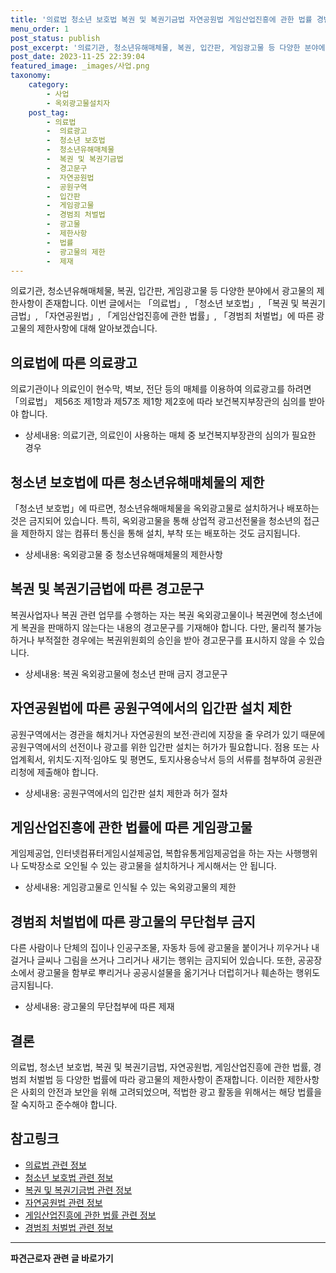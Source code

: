 ```yaml
---
title: '의료법 청소년 보호법 복권 및 복권기금법 자연공원법 게임산업진흥에 관한 법률 경범죄 처벌법에 따른 광고물의 제한'
menu_order: 1
post_status: publish
post_excerpt: '의료기관, 청소년유해매체물, 복권, 입간판, 게임광고물 등 다양한 분야에서 광고물의 제한사항이 존재합니다. 이번 글에서는  의료법 ,  청소년 보호법 ,  복권 및 복권기금법 ,  자연공원법 ,  게임산업진흥에 관한 법률 ,  경범죄 처벌법 에 따른 광고물의 제한사항에 대해 알아보겠습니다.'
post_date: 2023-11-25 22:39:04
featured_image: _images/사업.png
taxonomy:
    category:
        - 사업
        - 옥외광고물설치자
    post_tag:
        - 의료법
        -  의료광고
        -  청소년 보호법
        -  청소년유해매체물
        -  복권 및 복권기금법
        -  경고문구
        -  자연공원법
        -  공원구역
        -  입간판
        -  게임광고물
        -  경범죄 처벌법
        -  광고물
        -  제한사항
        -  법률
        -  광고물의 제한
        -  제재
---
```



의료기관, 청소년유해매체물, 복권, 입간판, 게임광고물 등 다양한 분야에서 광고물의 제한사항이 존재합니다. 이번 글에서는 「의료법」, 「청소년 보호법」, 「복권 및 복권기금법」, 「자연공원법」, 「게임산업진흥에 관한 법률」, 「경범죄 처벌법」에 따른 광고물의 제한사항에 대해 알아보겠습니다.

## 의료법에 따른 의료광고
의료기관이나 의료인이 현수막, 벽보, 전단 등의 매체를 이용하여 의료광고를 하려면 「의료법」 제56조 제1항과 제57조 제1항 제2호에 따라 보건복지부장관의 심의를 받아야 합니다. 

* 상세내용: 의료기관, 의료인이 사용하는 매체 중 보건복지부장관의 심의가 필요한 경우

## 청소년 보호법에 따른 청소년유해매체물의 제한
「청소년 보호법」에 따르면, 청소년유해매체물을 옥외광고물로 설치하거나 배포하는 것은 금지되어 있습니다. 특히, 옥외광고물을 통해 상업적 광고선전물을 청소년의 접근을 제한하지 않는 컴퓨터 통신을 통해 설치, 부착 또는 배포하는 것도 금지됩니다.

* 상세내용: 옥외광고물 중 청소년유해매체물의 제한사항

## 복권 및 복권기금법에 따른 경고문구
복권사업자나 복권 관련 업무를 수행하는 자는 복권 옥외광고물이나 복권면에 청소년에게 복권을 판매하지 않는다는 내용의 경고문구를 기재해야 합니다. 다만, 물리적 불가능하거나 부적절한 경우에는 복권위원회의 승인을 받아 경고문구를 표시하지 않을 수 있습니다.

* 상세내용: 복권 옥외광고물에 청소년 판매 금지 경고문구

## 자연공원법에 따른 공원구역에서의 입간판 설치 제한
공원구역에서는 경관을 해치거나 자연공원의 보전·관리에 지장을 줄 우려가 있기 때문에 공원구역에서의 선전이나 광고를 위한 입간판 설치는 허가가 필요합니다. 점용 또는 사업계획서, 위치도·지적·임야도 및 평면도, 토지사용승낙서 등의 서류를 첨부하여 공원관리청에 제출해야 합니다.

* 상세내용: 공원구역에서의 입간판 설치 제한과 허가 절차

## 게임산업진흥에 관한 법률에 따른 게임광고물
게임제공업, 인터넷컴퓨터게임시설제공업, 복합유통게임제공업을 하는 자는 사행행위나 도박장소로 오인될 수 있는 광고물을 설치하거나 게시해서는 안 됩니다.

* 상세내용: 게임광고물로 인식될 수 있는 옥외광고물의 제한

## 경범죄 처벌법에 따른 광고물의 무단첩부 금지
다른 사람이나 단체의 집이나 인공구조물, 자동차 등에 광고물을 붙이거나 끼우거나 내걸거나 글씨나 그림을 쓰거나 그리거나 새기는 행위는 금지되어 있습니다. 또한, 공공장소에서 광고물을 함부로 뿌리거나 공공시설물을 옮기거나 더럽히거나 훼손하는 행위도 금지됩니다.

* 상세내용: 광고물의 무단첩부에 따른 제재

## 결론
의료법, 청소년 보호법, 복권 및 복권기금법, 자연공원법, 게임산업진흥에 관한 법률, 경범죄 처벌법 등 다양한 법률에 따라 광고물의 제한사항이 존재합니다. 이러한 제한사항은 사회의 안전과 보안을 위해 고려되었으며, 적법한 광고 활동을 위해서는 해당 법률을 잘 숙지하고 준수해야 합니다.

## 참고링크
- [의료법 관련 정보](https://www.easylaw.go.kr)
- [청소년 보호법 관련 정보](https://www.easylaw.go.kr)
- [복권 및 복권기금법 관련 정보](https://www.easylaw.go.kr)
- [자연공원법 관련 정보](https://www.easylaw.go.kr)
- [게임산업진흥에 관한 법률 관련 정보](https://www.easylaw.go.kr)
- [경범죄 처벌법 관련 정보](https://www.easylaw.go.kr)
<!-- wp:separator -->
<hr class="wp-block-separator has-alpha-channel-opacity"/>
<!-- /wp:separator -->

<!-- wp:group {"backgroundColor":"base","layout":{"type":"constrained"}} -->
<div class="wp-block-group has-base-background-color has-background"><!-- wp:paragraph {"align":"center","fontSize":"medium"} -->
<p class="has-text-align-center has-large-font-size"><strong>파견근로자 관련 글 바로가기</strong></p>
<!-- /wp:paragraph -->


<!-- wp:latest-posts
{"categories":[{"id":12664,"count":19,"description":"","link":"https://uknowlaw.com/category/%ed%8c%8c%ea%b2%ac%ea%b7%bc%eb%a1%9c%ec%9e%90/","name":"파견근로자","slug":"파견근로자","taxonomy":"category","parent":0,"meta":[],"_links":{"self":[{"href":"https://uknowlaw.com/wp-json/wp/v2/categories/12664"}],"collection":[{"href":"https://uknowlaw.com/wp-json/wp/v2/categories"}],"about":[{"href":"https://uknowlaw.com/wp-json/wp/v2/taxonomies/category"}],"wp:post_type":[{"href":"https://uknowlaw.com/wp-json/wp/v2/posts?categories=12664"}],"curies":[{"name":"wp","href":"https://api.w.org/{rel}","templated":true}]}}],"postsToShow":100,"excerptLength":28,"postLayout":"grid","columns":2,"featuredImageAlign":"left","featuredImageSizeSlug":"large","fontSize":"small"} /--></div>
<!-- /wp:group -->